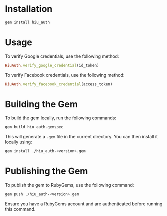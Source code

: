 # Installation

```ruby
gem install hiu_auth
```

# Usage

To verify Google credentials, use the following method:

```ruby
HiuAuth.verify_google_credential(id_token)
```
To verify Facebook credentials, use the following method:

```ruby
HiuAuth.verify_facebook_credential(access_token)
```

# Building the Gem

To build the gem locally, run the following commands:

```bash
gem build hiu_auth.gemspec
```

This will generate a `.gem` file in the current directory. You can then install it locally using:

```bash
gem install ./hiu_auth-<version>.gem
```

# Publishing the Gem

To publish the gem to RubyGems, use the following command:

```bash
gem push ./hiu_auth-<version>.gem
```

Ensure you have a RubyGems account and are authenticated before running this command.